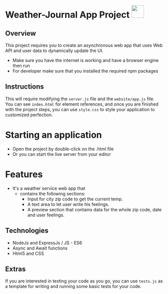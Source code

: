 # Weather-Journal App Project <img src="https://media.giphy.com/media/3og0IOUWB5AZoP6la0/giphy.gif" width="40" height="40">

## Overview
This project requires you to create an asynchronous web app that uses Web API and user data to dynamically update the UI. 
- Make sure you have the internet is working and have a browser engine then run 
- For developer make sure that you installed the required npm packages

## Instructions
This will require modifying the `server.js` file and the `website/app.js` file. You can see `index.html` for element references, and once you are finished with the project steps, you can use `style.css` to style your application to customized perfection.

# Starting	an	application

- Open the project by double-click on the .html file
- Or you can start the live server from your editor 

# Features

- It's a weather service web app that
    - contains the following sections:
        -   Input for city zip code to get the current temp.
        -   A text area to let user write his feelings. 
        -   A preview section that contains data for the whole zip code, date and user feelings. 

## Technologies 
* NodeJs and ExpressJs / JS - ES6
* Async and Await functions
* Html5 and CSS 

## Extras
If you are interested in testing your code as you go, you can use `tests.js` as a template for writing and running some basic tests for your code.
